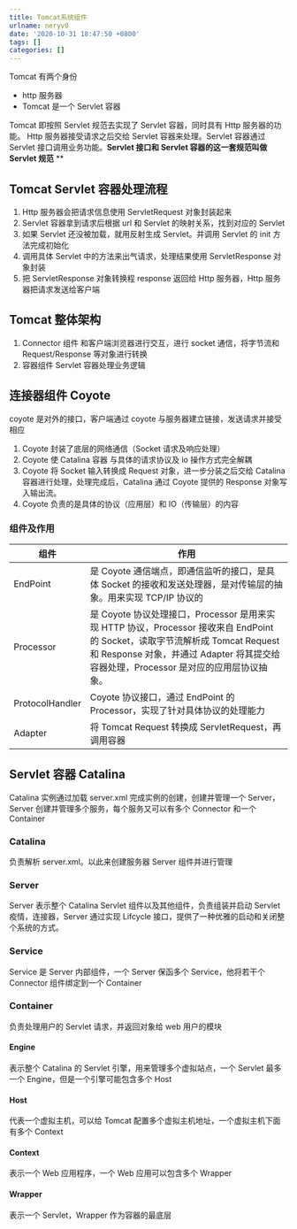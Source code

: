 ```yaml
---
title: Tomcat系统组件
urlname: neryv0
date: '2020-10-31 18:47:50 +0800'
tags: []
categories: []
---
```


Tomcat 有两个身份

- http 服务器
- Tomcat 是一个 Servlet 容器

Tomcat 即按照 Servlet 规范去实现了 Servlet 容器，同时具有 Http 服务器的功能。
Http 服务器接受请求之后交给 Servlet 容器来处理。Servlet 容器通过 Servlet 接口调用业务功能。**Servlet 接口和 Servlet 容器的这一套规范叫做 Servlet 规范**
\*\*

## Tomcat Servlet 容器处理流程

1. Http 服务器会把请求信息使用 ServletRequest 对象封装起来
1. Servlet 容器拿到请求后根据 url 和 Servlet 的映射关系，找到对应的 Servlet
1. 如果 Servlet 还没被加载，就用反射生成 Servlet。并调用 Servlet 的 init 方法完成初始化
1. 调用具体 Servlet 中的方法来出气请求，处理结果使用 ServletResponse 对象封装
1. 把 ServletResponse 对象转换程 response 返回给 Http 服务器，Http 服务器把请求发送给客户端

## Tomcat 整体架构

1. Connector 组件 和客户端浏览器进行交互，进行 socket 通信，将字节流和 Request/Response 等对象进行转换
1. 容器组件 Servlet 容器处理业务逻辑

## 连接器组件 Coyote

coyote 是对外的接口，客户端通过 coyote 与服务器建立链接，发送请求并接受相应

1. Coyote 封装了底层的网络通信（Socket 请求及响应处理）
1. Coyote 使 Catalina 容器 与具体的请求协议及 io 操作方式完全解耦
1. Coyote 将 Socket 输入转换成 Request 对象，进一步分装之后交给 Catalina 容器进行处理，处理完成后，Catalina 通过 Coyote 提供的 Response 对象写入输出流。
1. Coyote 负责的是具体的协议（应用层）和 IO（传输层）的内容

### 组件及作用

| **组件**        | **作用**                                                                                                                                                                                                               |
| --------------- | ---------------------------------------------------------------------------------------------------------------------------------------------------------------------------------------------------------------------- |
| EndPoint        | 是 Coyote 通信端点，即通信监听的接口，是具体 Socket 的接收和发送处理器，是对传输层的抽象。用来实现 TCP/IP 协议的                                                                                                       |
| Processor       | 是 Coyote 协议处理接口，Processor 是用来实现 HTTP 协议，Processor 接收来自 EndPoint 的 Socket，读取字节流解析成 Tomcat Request 和 Response 对象，并通过 Adapter 将其提交给容器处理，Processor 是对应的应用层协议抽象。 |
| ProtocolHandler | Coyote 协议接口，通过 EndPoint 的 Processor，实现了针对具体协议的处理能力                                                                                                                                              |
| Adapter         | 将 Tomcat Request 转换成 ServletRequest，再调用容器                                                                                                                                                                    |

## Servlet 容器 Catalina

Catalina 实例通过加载 server.xml 完成实例的创建，创建并管理一个 Server，Server 创建并管理多个服务，每个服务又可以有多个 Connector 和一个 Container

### Catalina

负责解析 server.xml。以此来创建服务器 Server 组件并进行管理

### Server

Server 表示整个 Catalina Servlet 组件以及其他组件，负责组装并启动 Servlet 疫情，连接器，Server 通过实现 Lifcycle 接口，提供了一种优雅的启动和关闭整个系统的方式。

### Service

Service 是 Server 内部组件，一个 Server 保函多个 Service，他将若干个 Connector 组件绑定到一个 Container

### Container

负责处理用户的 Servlet 请求，并返回对象给 web 用户的模块

#### Engine

表示整个 Catalina 的 Servlet 引擎，用来管理多个虚拟站点，一个 Servlet 最多一个 Engine，但是一个引擎可能包含多个 Host

#### Host

代表一个虚拟主机，可以给 Tomcat 配置多个虚拟主机地址，一个虚拟主机下面有多个 Context

#### Context

表示一个 Web 应用程序，一个 Web 应用可以包含多个 Wrapper

#### Wrapper

表示一个 Servlet，Wrapper 作为容器的最底层
